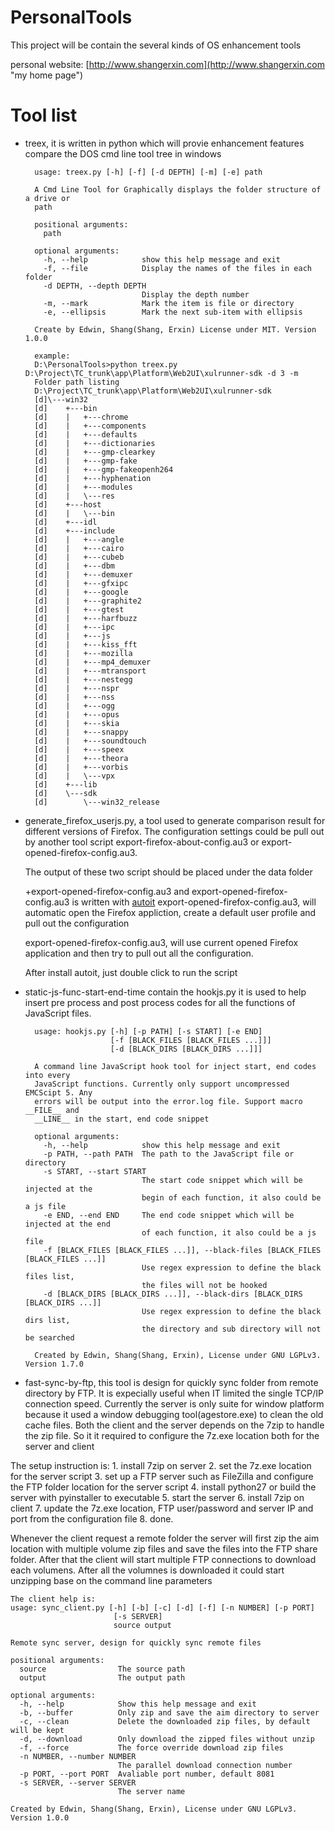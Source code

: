 # PersonalTools
This project will be contain the several kinds of OS enhancement tools

personal website: [http://www.shangerxin.com](http://www.shangerxin.com "my home page")

# Tool list
- treex, it is written in python which will provie enhancement features compare the DOS cmd line tool tree in windows


        usage: treex.py [-h] [-f] [-d DEPTH] [-m] [-e] path
        
        A Cmd Line Tool for Graphically displays the folder structure of a drive or
        path
        
        positional arguments:
          path
        
        optional arguments:
          -h, --help            show this help message and exit
          -f, --file            Display the names of the files in each folder
          -d DEPTH, --depth DEPTH
                                Display the depth number
          -m, --mark            Mark the item is file or directory
          -e, --ellipsis        Mark the next sub-item with ellipsis
        
        Create by Edwin, Shang(Shang, Erxin) License under MIT. Version 1.0.0

        example:
        D:\PersonalTools>python treex.py D:\Project\TC_trunk\app\Platform\Web2UI\xulrunner-sdk -d 3 -m
        Folder path listing
        D:\Project\TC_trunk\app\Platform\Web2UI\xulrunner-sdk
        [d]\---win32
        [d]    +---bin
        [d]    |   +---chrome
        [d]    |   +---components
        [d]    |   +---defaults
        [d]    |   +---dictionaries
        [d]    |   +---gmp-clearkey
        [d]    |   +---gmp-fake
        [d]    |   +---gmp-fakeopenh264
        [d]    |   +---hyphenation
        [d]    |   +---modules
        [d]    |   \---res
        [d]    +---host
        [d]    |   \---bin
        [d]    +---idl
        [d]    +---include
        [d]    |   +---angle
        [d]    |   +---cairo
        [d]    |   +---cubeb
        [d]    |   +---dbm
        [d]    |   +---demuxer
        [d]    |   +---gfxipc
        [d]    |   +---google
        [d]    |   +---graphite2
        [d]    |   +---gtest
        [d]    |   +---harfbuzz
        [d]    |   +---ipc
        [d]    |   +---js
        [d]    |   +---kiss_fft
        [d]    |   +---mozilla
        [d]    |   +---mp4_demuxer
        [d]    |   +---mtransport
        [d]    |   +---nestegg
        [d]    |   +---nspr
        [d]    |   +---nss
        [d]    |   +---ogg
        [d]    |   +---opus
        [d]    |   +---skia
        [d]    |   +---snappy
        [d]    |   +---soundtouch
        [d]    |   +---speex
        [d]    |   +---theora
        [d]    |   +---vorbis
        [d]    |   \---vpx
        [d]    +---lib
        [d]    \---sdk
        [d]        \---win32_release

    
- generate_firefox_userjs.py, a tool used to generate comparison result for different versions of Firefox. The configuration settings could be pull out by another tool script export-firefox-about-config.au3 or export-opened-firefox-config.au3. 
	
	The output of these two script should be placed under the data folder

    +export-opened-firefox-config.au3 and export-opened-firefox-config.au3 is written with [autoit](https://www.autoitscript.com/site/autoit/ "autoit")
	export-opened-firefox-config.au3, will automatic open the Firefox appliction, create a default user profile and pull out the configuration
 
	export-opened-firefox-config.au3, will use current opened Firefox application and then try to pull out all the configuration. 

	After install autoit, just double click to run the script 

- static-js-func-start-end-time contain the hookjs.py it is used to help insert pre process and post process codes for all the functions of JavaScript files. 


        usage: hookjs.py [-h] [-p PATH] [-s START] [-e END]
                         [-f [BLACK_FILES [BLACK_FILES ...]]]
                         [-d [BLACK_DIRS [BLACK_DIRS ...]]]

        A command line JavaScript hook tool for inject start, end codes into every
        JavaScript functions. Currently only support uncompressed EMCScipt 5. Any
        errors will be output into the error.log file. Support macro __FILE__ and
        __LINE__ in the start, end code snippet

        optional arguments:
          -h, --help            show this help message and exit
          -p PATH, --path PATH  The path to the JavaScript file or directory
          -s START, --start START
                                The start code snippet which will be injected at the
                                begin of each function, it also could be a js file
          -e END, --end END     The end code snippet which will be injected at the end
                                of each function, it also could be a js file
          -f [BLACK_FILES [BLACK_FILES ...]], --black-files [BLACK_FILES [BLACK_FILES ...]]
                                Use regex expression to define the black files list,
                                the files will not be hooked
          -d [BLACK_DIRS [BLACK_DIRS ...]], --black-dirs [BLACK_DIRS [BLACK_DIRS ...]]
                                Use regex expression to define the black dirs list,
                                the directory and sub directory will not be searched

        Created by Edwin, Shang(Shang, Erxin), License under GNU LGPLv3. Version 1.7.0
        

- fast-sync-by-ftp, this tool is design for quickly sync folder from remote directory by FTP. It is expecially useful when IT limited the single TCP/IP connection speed. Currently the server is only suite for window platform because it used a window debugging tool(agestore.exe) to clean the old cache files. Both the client and the server depends on the 7zip to handle the zip file. So it it required to configure the 7z.exe location both for the server and client 

The setup instruction is:
    1. install 7zip on server 
    2. set the 7z.exe location for the server script 
    3. set up a FTP server such as FileZilla and configure the FTP folder location for the server script 
    4. install python27 or build the server with pyinstaller to executable 
    5. start the server 
    6. install 7zip on client
    7. update the 7z.exe location, FTP user/password and server IP and port from the configuration file
    8. done. 
    
Whenever the client request a remote folder the server will first zip the aim location with multiple volume zip files and save the files into the FTP share folder. After that the client will start multiple FTP connections to download each volumens. After all the volumnes is downloaded it could start unzipping base on the command line parameters 

    The client help is:
    usage: sync_client.py [-h] [-b] [-c] [-d] [-f] [-n NUMBER] [-p PORT]
                           [-s SERVER]
                           source output

    Remote sync server, design for quickly sync remote files

    positional arguments:
      source                The source path
      output                The output path

    optional arguments:
      -h, --help            Show this help message and exit
      -b, --buffer          Only zip and save the aim directory to server
      -c, --clean           Delete the downloaded zip files, by default will be kept
      -d, --download        Only download the zipped files without unzip
      -f, --force           The force override download zip files
      -n NUMBER, --number NUMBER
                            The parallel download connection number
      -p PORT, --port PORT  Avaliable port number, default 8081
      -s SERVER, --server SERVER
                            The server name
                            
    Created by Edwin, Shang(Shang, Erxin), License under GNU LGPLv3. Version 1.0.0                   
        